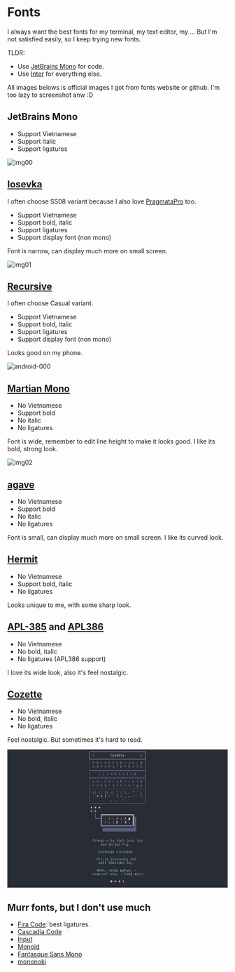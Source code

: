 # Fonts

I always want the best fonts for my terminal, my text editor, my ...
But I'm not satisfied easily, so I keep trying new fonts.

TLDR:

- Use [JetBrains Mono](https://github.com/JetBrains/JetBrainsMono) for code.
- Use [Inter](https://github.com/rsms/inter) for everything else.

All images belows is official images I got from fonts website or github.
I'm too lazy to screenshot anw :D

## JetBrains Mono

- Support Vietnamese
- Support italic
- Support ligatures

![img00](https://github.com/JetBrains/JetBrainsMono/raw/master/images/character-set@2x.png)

## [Iosevka](https://github.com/be5invis/Iosevka)

I often choose SS08 variant because I also love [PragmataPro](https://fsd.it/shop/fonts/pragmatapro/) too.

- Support Vietnamese
- Support bold, italic
- Support ligatures
- Support display font (non mono)

Font is narrow, can display much more on small screen.

![img01](https://raw.githubusercontent.com/be5invis/Iosevka/v21.1.1/images/iosevka-ss08.dark.svg#gh-dark-mode-only)

## [Recursive](https://github.com/arrowtype/recursive)

I often choose Casual variant.

- Support Vietnamese
- Support bold, italic
- Support ligatures
- Support display font (non mono)

Looks good on my phone.

![android-000](https://raw.githubusercontent.com/haunt98/posts-images/main/android-000.jpg)

## [Martian Mono](https://github.com/evilmartians/mono)

- No Vietnamese
- Support bold
- No italic
- No ligatures

Font is wide, remember to edit line height to make it looks good.
I like its bold, strong look.

![img02](https://github.com/evilmartians/mono/raw/main/documentation/martian-mono-character-set.png)

## [agave](https://github.com/blobject/agave)

- No Vietnamese
- Support bold
- No italic
- No ligatures

Font is small, can display much more on small screen.
I like its curved look.

## [Hermit](https://github.com/pcaro90/hermit)

- No Vietnamese
- Support bold, italic
- No ligatures

Looks unique to me, with some sharp look.

## [APL-385](https://apl385.com/fonts/index.htm) and [APL386](https://github.com/abrudz/APL386)

- No Vietnamese
- No bold, italic
- No ligatures (APL386 support)

I love its wide look, also it's feel nostalgic.

## [Cozette](https://github.com/slavfox/Cozette)

- No Vietnamese
- No bold, italic
- No ligatures

Feel nostalgic.
But sometimes it's hard to read.

![img03](https://github.com/slavfox/Cozette/raw/master/img/sample.png)

## Murr fonts, but I don't use much

- [Fira Code](https://github.com/tonsky/FiraCode): best ligatures.
- [Cascadia Code](https://github.com/microsoft/cascadia-code)
- [Input](https://input.djr.com/)
- [Monoid](https://github.com/larsenwork/monoid)
- [Fantasque Sans Mono](https://github.com/belluzj/fantasque-sans)
- [mononoki](https://github.com/madmalik/mononoki)
